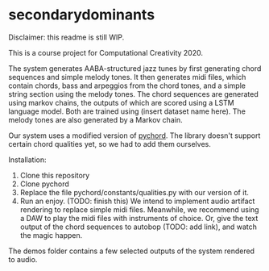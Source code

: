# secondarydominants
Disclaimer: this readme is still WIP.

This is a course project for Computational Creativity 2020.

The system generates AABA-structured jazz tunes by first generating chord sequences and simple melody tones. It then generates midi files, which contain chords, bass and arpeggios from the chord tones, and a simple string section using the melody tones.
The chord sequences are generated using markov chains, the outputs of which are scored using a LSTM language model. Both are trained using (insert dataset name here). The melody tones are also generated by a Markov chain.

Our system uses a modified version of [pychord](https://github.com/yuma-m/pychord). The library doesn't support certain chord qualities yet, so we had to add them ourselves.

Installation:
1. Clone this repository
2. Clone pychord
3. Replace the file pychord/constants/qualities.py with our version of it.
4. Run an enjoy. (TODO: finish this) We intend to implement audio artifact rendering to replace simple midi files. Meanwhile, we recommend using a DAW to play the midi files with instruments of choice. Or, give the text output of the chord sequences to autobop (TODO: add link), and watch the magic happen.
  
The demos folder contains a few selected outputs of the system rendered to audio.
